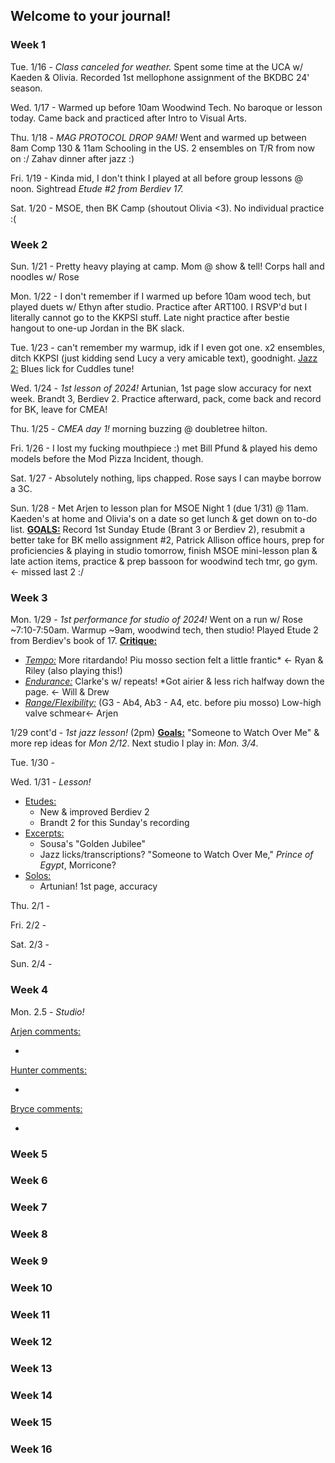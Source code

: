 ## Welcome to your journal!

### Week 1

Tue. 1/16 - *Class canceled for weather.* Spent some time at the UCA w/ Kaeden & Olivia. Recorded 1st mellophone assignment of the BKDBC 24' season.

Wed. 1/17 - Warmed up before 10am  Woodwind Tech. No baroque or lesson today. Came back and practiced after Intro to Visual Arts.

Thu. 1/18 - *MAG PROTOCOL DROP 9AM!* Went and warmed up between 8am Comp 130 & 11am Schooling in the US. 2 ensembles on T/R from now on :/ Zahav dinner after jazz :)

Fri. 1/19 - Kinda mid, I don't think I played at all before group lessons @ noon. Sightread *Etude #2 from Berdiev 17.*

Sat. 1/20 - MSOE, then BK Camp (shoutout Olivia <3). No individual practice :(

### Week 2

Sun. 1/21 - Pretty heavy playing at camp. Mom @ show & tell! Corps hall and noodles w/ Rose

Mon. 1/22 - I don't remember if I warmed up before 10am wood tech, but played duets w/ Ethyn after studio. Practice after ART100. I RSVP'd but I literally cannot go to the KKPSI stuff. Late night practice after bestie hangout to one-up Jordan in the BK slack.

Tue. 1/23 - can't remember my warmup, idk if I even got one. x2 ensembles, ditch KKPSI (just kidding send Lucy a very amicable text), goodnight. <u>Jazz 2:</u> Blues lick for Cuddles tune!

Wed. 1/24 - *1st lesson of 2024!* Artunian, 1st page slow accuracy for next week. Brandt 3, Berdiev 2. Practice afterward, pack, come back and record for BK, leave for CMEA!

Thu. 1/25 - *CMEA day 1!* morning buzzing @ doubletree hilton.

Fri. 1/26 - I lost my fucking mouthpiece :) met Bill Pfund & played his demo models before the Mod Pizza Incident, though.

Sat. 1/27 - Absolutely nothing, lips chapped. Rose says I can maybe borrow a 3C.

Sun. 1/28 - Met Arjen to lesson plan for MSOE Night 1 (due 1/31) @ 11am. Kaeden's at home and Olivia's on a date so get lunch & get down on to-do list. **<u>GOALS:</u>** Record 1st Sunday Etude (Brant 3 or Berdiev 2), resubmit a better take for BK mello assignment #2, Patrick Allison office hours, prep for proficiencies & playing in studio tomorrow, finish MSOE mini-lesson plan & late action items, practice & prep bassoon for woodwind tech tmr, go gym. <- missed last 2 :/

### Week 3

Mon. 1/29 - *1st performance for studio of 2024!* Went on a run w/ Rose ~7:10-7:50am. Warmup ~9am, woodwind tech, then studio! Played Etude 2 from Berdiev's book of 17. **<u>Critique:</u>**&#x20;

* *<u>Tempo:</u>* More ritardando! Piu mosso section felt a little frantic\* <- Ryan & Riley (also playing this!)
* *<u>Endurance:</u>* Clarke's w/ repeats! \*Got airier & less rich halfway down the page. <- Will & Drew
* *<u>Range/Flexibility:</u>* (G3 - Ab4, Ab3 - A4, etc. before piu mosso) Low-high valve schmear<- Arjen

1/29 cont'd - *1st jazz lesson!* (2pm) **<u>Goals:</u>** "Someone to Watch Over Me" & more rep ideas for *Mon 2/12*. Next studio I play in: *Mon. 3/4*.

Tue. 1/30 -&#x20;

Wed. 1/31 - *Lesson!*

* <u>Etudes:</u>
  * New & improved Berdiev 2
  * Brandt 2 for this Sunday's recording
* <u>Excerpts:</u>
  * Sousa's "Golden Jubilee"
  * Jazz licks/transcriptions? "Someone to Watch Over Me," *Prince of Egypt*, Morricone?
* <u>Solos:</u>
  * Artunian! 1st page, accuracy

Thu. 2/1 -&#x20;

Fri. 2/2 -&#x20;

Sat. 2/3 -&#x20;

Sun. 2/4 -&#x20;

### Week 4

Mon. 2.5 - *Studio!*

<u>Arjen comments:</u>

*

<u>Hunter comments:</u>

*

<u>Bryce comments:</u>

*

### Week 5

### Week 6

### Week 7

### Week 8

### Week 9

### Week 10

### Week 11

### Week 12

### Week 13

### Week 14

### Week 15

### Week 16